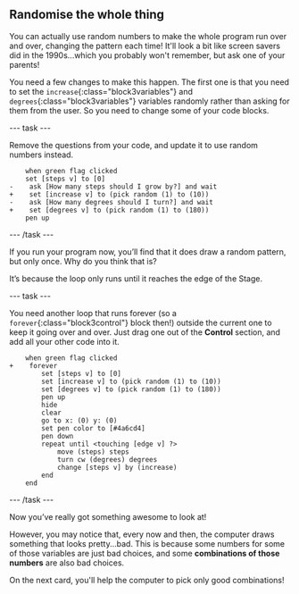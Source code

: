 ## Randomise the whole thing

You can actually use random numbers to make the whole program run over and over, changing the pattern each time! It'll look a bit like screen savers did in the 1990s...which you probably won't remember, but ask one of your parents!

You need a few changes to make this happen. The first one is that you need to set the `increase`{:class="block3variables"} and `degrees`{:class="block3variables"} variables randomly rather than asking for them from the user. So you need to change some of your code blocks.

\--- task \---

Remove the questions from your code, and update it to use random numbers instead.

```blocks3
    when green flag clicked
    set [steps v] to [0]
-    ask [How many steps should I grow by?] and wait
+    set [increase v] to (pick random (1) to (10))
-    ask [How many degrees should I turn?] and wait
+    set [degrees v] to (pick random (1) to (180))
    pen up
```

\--- /task \---

If you run your program now, you’ll find that it does draw a random pattern, but only once. Why do you think that is?

It’s because the loop only runs until it reaches the edge of the Stage.

\--- task \---

You need another loop that runs forever (so a `forever`{:class="block3control"} block then!) outside the current one to keep it going over and over. Just drag one out of the **Control** section, and add all your other code into it.

```blocks3
    when green flag clicked
+    forever 
        set [steps v] to [0]
        set [increase v] to (pick random (1) to (10))
        set [degrees v] to (pick random (1) to (180))
        pen up
        hide
        clear
        go to x: (0) y: (0)
        set pen color to [#4a6cd4]
        pen down
        repeat until <touching [edge v] ?> 
            move (steps) steps
            turn cw (degrees) degrees
            change [steps v] by (increase)
        end
    end
```

\--- /task \---

Now you’ve really got something awesome to look at!

However, you may notice that, every now and then, the computer draws something that looks pretty...bad. This is because some numbers for some of those variables are just bad choices, and some **combinations of those numbers** are also bad choices.

On the next card, you'll help the computer to pick only good combinations!